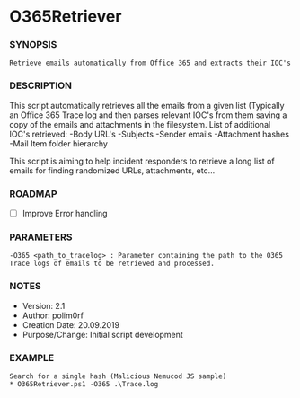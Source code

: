 # O365Retriever

### SYNOPSIS
    Retrieve emails automatically from Office 365 and extracts their IOC's

### DESCRIPTION

 This script automatically retrieves all the emails from a given list  (Typically an Office 365 Trace log
  and then parses relevant IOC's from them saving a copy of the emails and attachments in the filesystem.
  List of additional IOC's retrieved:
    -Body URL's
    -Subjects
    -Sender emails
    -Attachment hashes
    -Mail Item folder hierarchy
 
 This script is aiming to help incident responders to retrieve a long list of emails for finding randomized URLs, attachments, etc...


### ROADMAP

 - [ ] Improve Error handling


### PARAMETERS 

    -O365 <path_to_tracelog> : Parameter containing the path to the O365 Trace logs of emails to be retrieved and processed.


### NOTES

  - Version:        2.1
  - Author:         polim0rf
  - Creation Date:  20.09.2019
  - Purpose/Change: Initial script development


### EXAMPLE

    Search for a single hash (Malicious Nemucod JS sample)
    * O365Retriever.ps1 -O365 .\Trace.log

   
